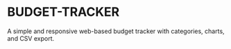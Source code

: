 # BUDGET-TRACKER
A simple and responsive web-based budget tracker with categories, charts, and CSV export.
